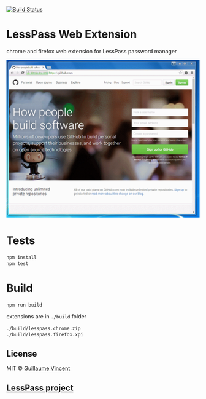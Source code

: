 [![Build Status](https://travis-ci.org/lesspass/webextension.svg?branch=master)](https://travis-ci.org/lesspass/webextension)

# LessPass Web Extension

chrome and firefox web extension for LessPass password manager

![demo LessPass extension](demo.gif?raw=true "LessPass demo")

# Tests

    npm install
    npm test

# Build

    npm run build

extensions are in `./build` folder

    ./build/lesspass.chrome.zip
    ./build/lesspass.firefox.xpi


## License

MIT © [Guillaume Vincent](http://guillaumevincent.com)


## [LessPass project](https://github.com/lesspass/lesspass)
